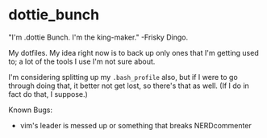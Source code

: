 # dottie_bunch
"I'm .dottie Bunch. I'm the king-maker." -Frisky Dingo.

My dotfiles. My idea right now is to back up only ones that I'm getting used to; a lot of the tools I use I'm not sure about.

I'm considering splitting up my `.bash_profile` also, but if I were to go through doing that, it better not get lost, so there's that as well. (If I do in fact do that, I suppose.)

Known Bugs:
- vim's leader is messed up or something that breaks NERDcommenter
